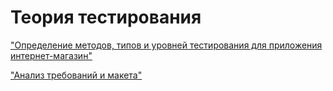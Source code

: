 
# Теория тестирования

["Определение методов, типов и уровней тестирования для приложения интернет-магазин"](https://docs.google.com/spreadsheets/d/199x1pMTEyZcj-cB5uSjgm3NmzMFTBfP05dl25uKA51k/edit?usp=sharing)

["Анализ требований и макета"](https://docs.google.com/spreadsheets/d/1qt_1XZz8N5rRVvxlUBxDg0_VFACog8x5rp0Jw9IYEps/edit?usp=sharing)
